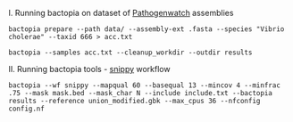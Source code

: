 I. Running bactopia on dataset of [Pathogenwatch](https://pathogen.watch/genomes/all) assemblies 
```
bactopia prepare --path data/ --assembly-ext .fasta --species "Vibrio cholerae" --taxid 666 > acc.txt

bactopia --samples acc.txt --cleanup_workdir --outdir results
```

II. Running bactopia tools - [snippy](https://bactopia.github.io/latest/bactopia-tools/snippy/) workflow

```
bactopia --wf snippy --mapqual 60 --basequal 13 --mincov 4 --minfrac .75 --mask mask.bed --mask_char N --include include.txt --bactopia results --reference union_modified.gbk --max_cpus 36 --nfconfig config.nf
```